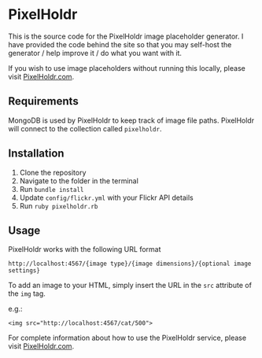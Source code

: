 PixelHoldr
==========

This is the source code for the PixelHoldr image placeholder generator. I have provided the code behind the site so that you may self-host the generator / help improve it / do what you want with it.

If you wish to use image placeholders without running this locally, please visit [PixelHoldr.com](http://pixelholdr.com).

Requirements
------------
MongoDB is used by PixelHoldr to keep track of image file paths. PixelHoldr will connect to the collection called `pixelholdr`.

Installation
------------
1. Clone the repository
2. Navigate to the folder in the terminal 
3. Run `bundle install`
4. Update `config/flickr.yml` with your Flickr API details
4. Run `ruby pixelholdr.rb`

Usage
-----
PixelHoldr works with the following URL format 

```
http://localhost:4567/{image type}/{image dimensions}/{optional image settings}
```

To add an image to your HTML, simply insert the URL in the `src` attribute of the `img` tag. 

e.g.:
```
<img src="http://localhost:4567/cat/500">
```

For complete information about how to use the PixelHoldr service, please visit [PixelHoldr.com](http://pixelholdr.com).